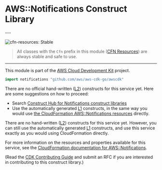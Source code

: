 # AWS::Notifications Construct Library

<!--BEGIN STABILITY BANNER-->---


![cfn-resources: Stable](https://img.shields.io/badge/cfn--resources-stable-success.svg?style=for-the-badge)

> All classes with the `Cfn` prefix in this module ([CFN Resources](https://docs.aws.amazon.com/cdk/latest/guide/constructs.html#constructs_lib)) are always stable and safe to use.

---
<!--END STABILITY BANNER-->

This module is part of the [AWS Cloud Development Kit](https://github.com/aws/aws-cdk) project.

```go
import notifications "github.com/aws/aws-cdk-go/awscdk"
```

<!--BEGIN CFNONLY DISCLAIMER-->

There are no official hand-written ([L2](https://docs.aws.amazon.com/cdk/latest/guide/constructs.html#constructs_lib)) constructs for this service yet. Here are some suggestions on how to proceed:

* Search [Construct Hub for Notifications construct libraries](https://constructs.dev/search?q=notifications)
* Use the automatically generated [L1](https://docs.aws.amazon.com/cdk/latest/guide/constructs.html#constructs_l1_using) constructs, in the same way you would use [the CloudFormation AWS::Notifications resources](https://docs.aws.amazon.com/AWSCloudFormation/latest/UserGuide/AWS_Notifications.html) directly.

<!--BEGIN CFNONLY DISCLAIMER-->

There are no hand-written ([L2](https://docs.aws.amazon.com/cdk/latest/guide/constructs.html#constructs_lib)) constructs for this service yet.
However, you can still use the automatically generated [L1](https://docs.aws.amazon.com/cdk/latest/guide/constructs.html#constructs_l1_using) constructs, and use this service exactly as you would using CloudFormation directly.

For more information on the resources and properties available for this service, see the [CloudFormation documentation for AWS::Notifications](https://docs.aws.amazon.com/AWSCloudFormation/latest/UserGuide/AWS_Notifications.html).

(Read the [CDK Contributing Guide](https://github.com/aws/aws-cdk/blob/main/CONTRIBUTING.md) and submit an RFC if you are interested in contributing to this construct library.)

<!--END CFNONLY DISCLAIMER-->
